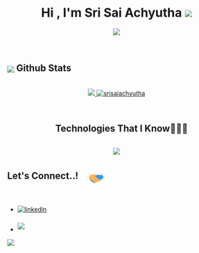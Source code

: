 <!--
**srisaiachyutha/srisaiachyutha** is a ✨ _special_ ✨ repository because its `README.md` (this file) appears on your GitHub profile.

Here are some ideas to get you started:

- 🔭 I’m currently working on ...
- 🌱 I’m currently learning ...
- 👯 I’m looking to collaborate on ...
- 🤔 I’m looking for help with ...
- 💬 Ask me about ...
- 📫 How to reach me: ...
- 😄 Pronouns: ...
- ⚡ Fun fact: ...
-->

<h1 align="center"><b>Hi , I'm Sri Sai Achyutha </b><img src="https://media.giphy.com/media/hvRJCLFzcasrR4ia7z/giphy.gif" width="35"></h1>

<p align="center">
  <a><img src="https://readme-typing-svg.herokuapp.com?font=Time+New+Roman&color=cyan&size=25&center=true&vCenter=true&width=600&height=100&lines=Self-taught+Developer,;Computer+Science+Student,;Active+Learner;Love+to+learn+new+stuffs..<3"></a>
</p>

<br>

<!--  skills
## <img src="https://media2.giphy.com/media/QssGEmpkyEOhBCb7e1/giphy.gif?cid=ecf05e47a0n3gi1bfqntqmob8g9aid1oyj2wr3ds3mg700bl&rid=giphy.gif" width ="25"><b> Skills</b>

-->



## <img src="https://media.giphy.com/media/iY8CRBdQXODJSCERIr/giphy.gif" width="35" align='center'><b> Github Stats </b>
<br>

<div align="center">

<a href="https://github.com/srisaiachyutha/">
  <img src="https://github-readme-stats.vercel.app/api?username=srisaiachyutha&include_all_commits=true&count_private=true&show_icons=true&line_height=28&title_color=7A7ADB&icon_color=2234AE&text_color=D3D3D3&bg_color=0,000000,130F40" width="450"/>
  <img src="https://github-readme-stats.vercel.app/api/top-langs?username=srisaiachyutha&show_icons=true&locale=en&layout=compact&line_height=20&title_color=7A7ADB&icon_color=2234AE&text_color=D3D3D3&bg_color=0,000000,130F40" width="375"  alt="srisaiachyutha"/>

</a>
</div>

<br>


<div id="user-content-toc">
  <ul align="center">
    <summary><h2 style="display: inline-block">Technologies That I Know👨🏻‍💻</h2></summary>
  </ul>
</div>
<!--tech stack icons-->
<p align="center">
  <a href="https://skillicons.dev">
    <img src="https://skillicons.dev/icons?i=git,bootstrap,css,docker,express,github,html,java,js,linux,md,nodejs,postman,py,ts,vscode,angular,dotnet&perline=6" />
  </a>
</p>

<!-- connecting -->
## <b> Let's Connect..!</b><img src="https://github.com/0xAbdulKhalid/0xAbdulKhalid/raw/main/assets/mdImages/handshake.gif" width ="80" align="center">
<br>
<div align='left'>

<ul>

<li>
<a href="https://linkedin.com/in/sri-sai-achyutha-1b667a183" target="_blank">
<img src="https://img.shields.io/badge/linkedin:  sri sai achyutha-%2300acee.svg?color=405DE6&style=for-the-badge&logo=linkedin&logoColor=white" alt=linkedin style="margin-bottom: 5px;"/>
</a>
</li>

<br>

<li>
<a href="mailto:srisaiachyutha@gmail.com" target="_blank">
<img src="https://img.shields.io/badge/gmail:  srisaiachyutha@gmail.com-%23EA4335.svg?style=for-the-badge&logo=gmail&logoColor=white" t=mail style="margin-bottom: 5px;" />
</a>
</li>
	
</ul>
</div>

<!--horizontal divider(gradiant)-->
<img src="https://user-images.githubusercontent.com/73097560/115834477-dbab4500-a447-11eb-908a-139a6edaec5c.gif">

